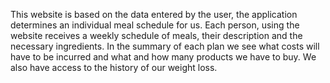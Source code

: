 This website is based on the data entered by the user, the application determines an individual meal schedule for us. Each person, using the website receives a weekly schedule of meals, their description and the necessary ingredients. In the summary of each plan we see what costs will have to be incurred and what and how many products we have to buy. We also have access to the history of our weight loss.
